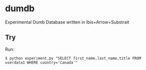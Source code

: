 # dumdb
Experimental Dumb Database written in Ibis+Arrow+Substrait

## Try
Run:
```
$ python experiment.py "SELECT first_name,last_name,title FROM userdata1 WHERE country='Canada'"
```
